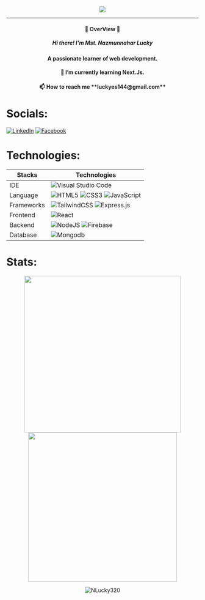 

<div align='center'><img src="https://i.ibb.co/vwT42cG/BANNER.jpg" /></div>
<hr>
<h4 align="center">🔰 OverView 🔰</h2>
<h5 align="center">Hi there! I'm Mst. Nazmunnahar Lucky</h1>
<h4 align="center">A passionate learner of web development.</h3>
<h4 align="center">🌱 I’m currently learning Next.Js.</h3>
<h4 align="center">📫 How to reach me **luckyes144@gmail.com**</h3>
<!-- 
<a align="left"> <img src="https://komarev.com/ghpvc/?username=NLucky320&label=Profile%20views&color=0e75b6&style=flat" alt="NLucky320" /> </a>
-->
 
# Socials:
 [![LinkedIn](https://img.shields.io/badge/LinkedIn-%230077B5.svg?logo=linkedin&logoColor=white)](https://linkedin.com/in/mst-nazmunnahar-lucky)  [![Facebook](https://img.shields.io/badge/Facebook-%231877F2.svg?logo=Facebook&logoColor=white)](https://facebook.com/nazmunnahar.lucky.75) 

# Technologies:
| Stacks        | Technologies  |
| ------------- | ------------- |
| IDE           |![Visual Studio Code](https://img.shields.io/badge/Visual_Studio_Code-0078D4?style=for-the-badge&logo=visual%20studio%20code&logoColor=ffcd34)|
| Language      | ![HTML5](https://img.shields.io/badge/html5-%23E34F26.svg?style=for-the-badge&logo=html5&logoColor=white) ![CSS3](https://img.shields.io/badge/css3-%231572B6.svg?style=for-the-badge&logo=css3&logoColor=white) ![JavaScript](https://img.shields.io/badge/javascript-%23323330.svg?style=for-the-badge&logo=javascript&logoColor=white)|
| Frameworks    | ![TailwindCSS](https://img.shields.io/badge/tailwindcss-%2338B2AC.svg?style=for-the-badge&logo=tailwind-css&logoColor=white) ![Express.js](https://img.shields.io/badge/express.js-%23404d59.svg?style=for-the-badge&logo=express&logoColor=ffcd34)
| Frontend      |  ![React](https://img.shields.io/badge/react-%2320232a.svg?style=for-the-badge&logo=react&logoColor=white)|
| Backend       |![NodeJS](https://img.shields.io/badge/node.js-6DA55F?style=for-the-badge&logo=node.js&logoColor=white) ![Firebase](https://img.shields.io/badge/firebase-a08021?style=for-the-badge&logo=firebase&logoColor=ffcd34)|
| Database      |![Mongodb](https://img.shields.io/badge/MongoDB-4EA94B?style=for-the-badge&logo=mongodb&logoColor=white) |

# Stats:

<div align="center">
  
<img width="410" src="https://streak-stats.demolab.com/?user=NLucky320" />

<img width="390" src="https://github-readme-stats.vercel.app/api?username=NLucky320&show_icons=true&rank_icon=github" />
  
<p><img align="center" src="https://github-readme-stats.vercel.app/api/top-langs?username=NLucky320&show_icons=true&locale=en&layout=compact" alt="NLucky320" /></p>
</div>

<!--
**NLucky320/NLucky320** is a ✨ _special_ ✨ repository because its `README.md` (this file) appears on your GitHub profile.

Here are some ideas to get you started:

- 🔭 I’m currently working on ...
- 🌱 I’m currently learning ...
- 👯 I’m looking to collaborate on ...
- 🤔 I’m looking for help with ...
- 💬 Ask me about ...
- 📫 How to reach me: ...
- 😄 Pronouns: ...
- ⚡ Fun fact: ...
-->
